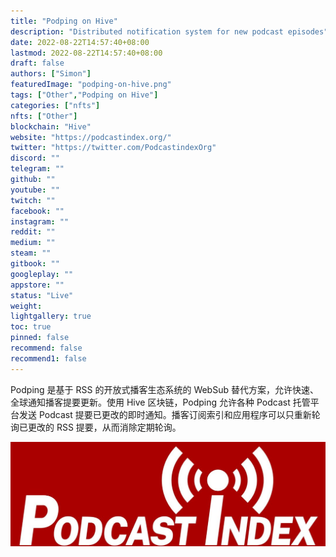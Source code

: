 ```yaml
---
title: "Podping on Hive"
description: "Distributed notification system for new podcast episodes"
date: 2022-08-22T14:57:40+08:00
lastmod: 2022-08-22T14:57:40+08:00
draft: false
authors: ["Simon"]
featuredImage: "podping-on-hive.png"
tags: ["Other","Podping on Hive"]
categories: ["nfts"]
nfts: ["Other"]
blockchain: "Hive"
website: "https://podcastindex.org/"
twitter: "https://twitter.com/PodcastindexOrg"
discord: ""
telegram: ""
github: ""
youtube: ""
twitch: ""
facebook: ""
instagram: ""
reddit: ""
medium: ""
steam: ""
gitbook: ""
googleplay: ""
appstore: ""
status: "Live"
weight: 
lightgallery: true
toc: true
pinned: false
recommend: false
recommend1: false
---
```

Podping 是基于 RSS 的开放式播客生态系统的 WebSub 替代方案，允许快速、全球通知播客提要更新。使用 Hive 区块链，Podping 允许各种 Podcast 托管平台发送 Podcast 提要已更改的即时通知。播客订阅索引和应用程序可以只重新轮询已更改的 RSS 提要，从而消除定期轮询。

![配图](10825511360.jpg)